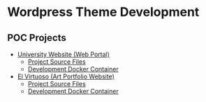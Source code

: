 # Wordpress Theme Development

## POC Projects
* [University Website (Web Portal)](https://github.com/paulAlexSerban/University-Website)
  * [Project Source Files](https://github.com/paulAlexSerban/SRC---University-Website)
  * [Development Docker Container](https://github.com/paulAlexSerban/DEV---University-Website)
* [El Virtuoso (Art Portfolio Website)](https://github.com/paulAlexSerban/El-Virtuoso---Art-Portfolio-Website)
  * [Project Source Files]()
  * [Development Docker Container]() 


